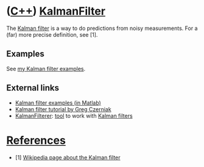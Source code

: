 # ([C++](Cpp.md)) [KalmanFilter](CppKalmanFilter.md)

The [Kalman filter](CppKalmanFilter.md) is a way to do predictions from
noisy measurements. For a (far) more precise definition, see [1].

## Examples

See [my Kalman filter examples](https://github.com/richelbilderbeek/KalmanFilterExamples).

## External links

 * [Kalman filter examples (in Matlab)](http://academic.csuohio.edu/simond/estimation)
 * [Kalman filter tutorial by Greg Czerniak](http://greg.czerniak.info/guides/kalman1/)
 * [KalmanFilterer](https://github.com/richelbilderbeek/KalmanFilterer): [tool](Tools.md) to work with [Kalman filters](CppKalmanFilter.md)

# [References](CppReferences.md)

 * [1] [Wikipedia page about the Kalman filter](https://en.wikipedia.org/wiki/Kalman_filter)

